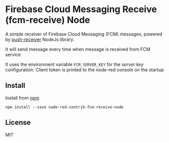 # Firebase Cloud Messaging Receive (fcm-receive) Node

A simple receiver of Firebase Cloud Messaging (FCM) messages, powered by [push-receiver](https://github.com/MatthieuLemoine/push-receiver) NodeJs library.

It will send message every time when message is received from FCM service

It uses the environment variable `FCM_SERVER_KEY` for the _server key_ configuration.
Client token is printed to the node-red console on the startup


## Install

Install from [npm](http://npmjs.org)
```
npm install --save node-red-contrib-fcm-receive-node
```

## License

MIT
